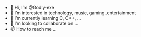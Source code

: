 - 👋 Hi, I’m @Godly-exe
- 👀 I’m interested in technology, music, gaming..entertainment
- 🌱 I’m currently learning C, C++, ...
- 💞️ I’m looking to collaborate on ...
- 📫 How to reach me ...

<!---
Godly-exe/Godly-exe is a ✨ special ✨ repository because its `README.md` (this file) appears on your GitHub profile.
You can click the Preview link to take a look at your changes.
--->
